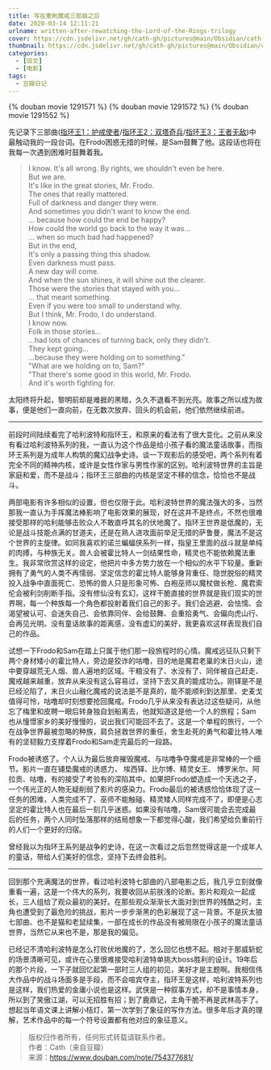 ```yaml
---
title: 写在重刷魔戒三部曲之后
date: 2020-03-14 12:11:21
urlname: written-after-rewatching-the-Lord-of-the-Rings-trilogy
cover: https://cdn.jsdelivr.net/gh/cath-gh/pictures@main/Obsidian/cath-gh.github.io/%E9%AD%94%E6%88%92%E4%B8%89%E9%83%A8%E6%9B%B2.webp
thumbnail: https://cdn.jsdelivr.net/gh/cath-gh/pictures@main/Obsidian/cath-gh.github.io/%E9%AD%94%E6%88%92%E4%B8%89%E9%83%A8%E6%9B%B2.webp
categories:
  - [旧文]
  - [电影]
tags:
  - 豆瓣日记
---
```

{% douban movie 1291571 %}
{% douban movie 1291572 %}
{% douban movie 1291552 %}

 先记录下三部曲([指环王1：护戒使者](https://movie.douban.com/subject/1291571/)/[指环王2：双塔奇兵](https://movie.douban.com/subject/1291572/)/[指环王3：王者无敌](https://movie.douban.com/subject/1291552/))中最触动我的一段台词。在Frodo困惑无措的时候，是Sam鼓舞了他。这段话也将在我每一次遇到困难时鼓舞着我。

<!--more-->

>I know. It's all wrong. By rights, we shouldn't even be here.  
But we are.  
It's like in the great stories, Mr. Frodo.  
The ones that really mattered.  
Full of darkness and danger they were.  
And sometimes you didn't want to know the end.  
... because how could the end be happy?  
How could the world go back to the way it was...  
... when so much bad had happened?  
But in the end,  
It's only a passing thing this shadow.  
Even darkness must pass.  
A new day will come.  
And when the sun shines, it will shine out the clearer.  
Those were the stories that stayed with you...  
... that meant something.  
Even if you were too small to understand why.  
But I think, Mr. Frodo, I do understand.  
I know now.  
Folk in those stories...  
...had lots of chances of turning back, only they didn't.  
They kept going...  
...because they were holding on to something."  
"What are we holding on to, Sam?"  
"That there's some good in this world, Mr. Frodo.  
And it's worth fighting for.  
    
太阳终将升起，黎明前却是难捱的黑暗，久久不退看不到光亮。故事之所以成为故事，便是他们一直向前，在无数次放弃、回头的机会前，他们依然继续前进。  

---

前段时间陆续看完了哈利波特和指环王，和原来的看法有了很大变化。之前从来没有看过哈利波特系列的我，一直认为这个作品是给小孩子看的魔法童话故事，而指环王系列是为成年人构筑的魔幻战争史诗。谈一下观影后的感受吧，两个系列有着完全不同的精神内核，或许是女性作家与男性作家的区别。哈利波特世界的主旨是家庭和爱，而不是战斗；指环王三部曲的内核是坚定不移的信念，恰恰也不是战斗。

两部电影有许多相似的设置，但也仅限于此。哈利波特世界的魔法强大的多，当然那我一直认为手挥魔法棒影响了电影效果的展现，好在这并不是终点，不然也很难接受那样的哈利能够击败众人不敢直呼其名的伏地魔了。指环王世界是低魔的，无论是战斗技能点满的甘道夫，还是在熟人进攻面前举足无措的萨鲁曼，魔法不是这个世界的主旋律。如同我喜欢的诺兰蝙蝠侠系列一样，指皇王里面的战斗就是单纯的肉搏，与种族无关。兽人会被霍比特人一剑结果性命，精灵也不能依赖魔法重生。我非常欣赏这样的设定，他把片中多方势力放在一个相似的水平下较量。重新拥有了勇气的人类不再懦弱、坚定信念的霍比特人能够身背重任、隐世脱俗的精灵投入战争中直面死亡、恐怖的兽人只是形象可怖、白袍巫师以魔杖做长枪、魔君索伦会被利剑削断手指。没有修仙没有玄幻，这样干脆直接的世界就是我们现实的世界啊，每一个种族每一个角色都投射着我们自己的影子。我们会逃避、会怯懦、会渴望被认可、会迷失自己、会依靠同伴、会给鼓舞、会重拾勇气、会偏向虎山行、会再见光明。没有童话故事的距离感，没有虚幻的美好，我更喜欢这样表现我们自己的作品。

试想一下Frodo和Sam在踏上只属于他们那一段旅程时的心情。魔戒远征队只剩下两个身材矮小的霍比特人，旁边是狡诈的咕噜，目的地是魔君老巢的末日火山，途中要穿越荒无人烟、兽人遍地的区域。干粮没有了、水没有了、同伴被自己赶走、魔戒越来越重，放弃从来没有这么容易过，坚持下去又真的能成功么。刚铎是不是已经沦陷了，末日火山融化魔戒的说法是不是真的，能不能顺利到达那里、史麦戈值得可怜，咕噜却时刻想要抢回魔戒。Frodo几乎从来没有表达过这些疑问，从他忘了梅里和皮聘一眼后转身独自划船离去，他就知道这是他一个人的旅程；Sam也从憧憬家乡的美好慢慢的，说出我们可能回不去了。这是一个单程的旅行，一个在战争世界最被忽略的种族，肩负拯救世界的重任，舍生赴死的勇气和霍比特人唯有的坚韧毅力支撑着Frodo和Sam走完最后的一段路。

Frodo被诱惑了。个人认为最后放弃摧毁魔戒、与咕噜争夺魔戒是非常棒的一个细节。影片一直在铺垫魔戒的诱惑力， 埃西铎、比尔博、精灵女王、 博罗米尔、阿拉贡、咕噜，有的接受了考验有的深陷其中。如果把Frodo塑造成一个天选之子，一个伟光正的人物无疑削弱了影片的感染力。Frodo最后的被诱惑恰恰体现了这一任务的困难，人类完成不了、巫师不能触碰、精灵矮人同样完成不了，即便是心志坚定的霍比特人也在最后一刻几乎迷惑。如果没有咕噜，Sam很可能会去完成最后的任务，两个人同时坠落那样的结局想象一下都觉得心酸，我们希望给负重前行的人们一个更好的归宿。

曾经我以为指环王系列是战争的史诗，在这一次看过之后忽然觉得这是一个成年人的童话，带给人们美好的信念，坚持下去终会胜利。

---

回到那个充满魔法的世界，看过哈利波特七部曲的八部电影之后，我几乎立刻就像重看一遍，这是一个伟大的系列，我要收回从前肤浅的论断。影片和观众一起成长，三人组给了观众最初的美好。在那些观众渐渐长大面对到世界的残酷之时，主角也遭受到了最危险的挑战，影片一步步渐黑的色彩展现了这一背景。不是灰太狼七部曲、也不是猫和老鼠续集，一部在成长的作品没有被局限在小孩子的魔法童话世界，当然它从来也不是，那是我的偏见。

已经记不清哈利波特是怎么打败伏地魔的了，怎么回忆也想不起。相对于那威斩蛇的场景清晰可见，或许在心里很难接受哈利波特单挑大boss胜利的设计。19年后的那个片段，一下子就回忆起第一部时三人组的初见，美好才是主题啊。我相信伟大作品中的战斗场面多是手段，而不会喧宾夺主，指环王是这样，哈利波特系列也是这样，我们热爱的金庸小说也是这样。武侠是一种叙事方式，却不是事情本身，所以到了笑傲江湖，可以无招胜有招；到了鹿鼎记，主角干脆不再是武林高手了。想起当年语文课上讲解小桔灯，第一次学到了象征的写作方法。很多年后才真的理解，艺术作品中的每一个符号设置都有他对应的象征意义。

>版权归作者所有，任何形式转载请联系作者。  
作者：Cath（来自豆瓣）  
来源：https://www.douban.com/note/754377681/